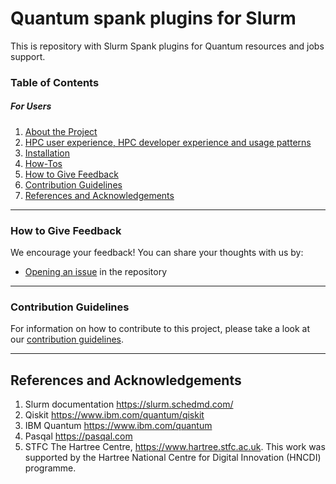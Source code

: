 Quantum spank plugins for Slurm
===============================

This is repository with Slurm Spank plugins for Quantum resources and jobs support.

### Table of Contents

##### For Users

1. [About the Project](./docs/overview.md)
1. [HPC user experience, HPC developer experience and usage patterns](./docs/ux.md)
1. [Installation](INSTALL.md)
1. [How-Tos](./docs/howtos/)
1. [How to Give Feedback](#how-to-give-feedback)
1. [Contribution Guidelines](#contribution-guidelines)
1. [References and Acknowledgements](#references-and-acknowledgements)


----------------------------------------------------------------------------------------------------

### How to Give Feedback

We encourage your feedback! You can share your thoughts with us by:
- [Opening an issue](https://github.com/qiskit-community/spank-plugins/issues) in the repository


----------------------------------------------------------------------------------------------------

### Contribution Guidelines

For information on how to contribute to this project, please take a look at our [contribution guidelines](CONTRIBUTING.md).


----------------------------------------------------------------------------------------------------

## References and Acknowledgements
1. Slurm documentation https://slurm.schedmd.com/
2. Qiskit https://www.ibm.com/quantum/qiskit
3. IBM Quantum https://www.ibm.com/quantum
4. Pasqal https://pasqal.com
5. STFC The Hartree Centre, https://www.hartree.stfc.ac.uk. This work was supported by the Hartree National Centre for Digital Innovation (HNCDI) programme.

